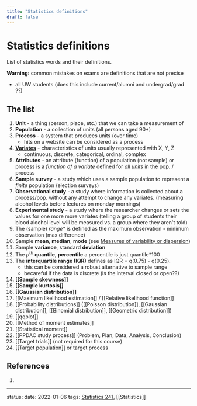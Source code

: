 ```yaml
---
title: "Statistics definitions"
draft: false
---
```

# Statistics definitions
List of statistics words and their definitions.

**Warning:** common mistakes on exams are definitions that are not precise
- all UW students (does this include current/alumni and undergrad/grad ??)

## The list
1. **Unit** - a thing (person, place, etc.) that we can take a measurement of
2. **Population** - a collection of units (all persons aged 90+)
3. **Process** - a system that produces units (over time)
	- hits on a website can be considered as a process
4. **[Variates](Variates.md)** - characteristics of units usually represented with X, Y, Z
	- continuous, discrete, categorical, ordinal, complex
5. **Attributes** - an attribute (function) of a population (not sample) or process is a *function of a variate* defined for *all units* in the pop. / process
6. **Sample survey** - a study which uses a sample population to represent a *finite* population (election surveys)
7. **Observational study** - a study where information is collected about a process/pop. without any attempt to change any variates. (measuring alcohol levels before lectures on monday mornings)
8. **Experimental study** - a study where the researcher changes or sets the values for one more more variates (telling a group of students their blood alochol level will be measured vs. a group where they aren't told)
9. The (sample) *range** is defined as the maximum observation - minimum observation (max difference)
10. Sample **mean**, **median**, **mode** (see [Measures of variability or dispersion](Measures%20of%20variability%20or%20dispersion.md))
10. Sample **variance**, standard **deviation**
11. The $p^{th}$ **quantile**, **percentile** a percentile is just quantile\*100
12. The **interquartile range (IQR)** defines as IQR = q(0.75) - q(0.25). 
	- this can be considered a robust alternative to sample range
	- becareful if the data is discrete (is the interval closed or open??)
13. **[[Sample skewness]]**
14. **[[Sample kurtosis]]**
15. **[[Gaussian distribution]]**
16. [[Maximum likelihood estimation]] / [[Relative likelihood function]]
17. [[Probability distributions]] ([[Poisson distribution]], [[Gaussian distribution]], [[Binomial distribution]], [[Geometric distribution]])
18. [[qqplot]]
19. [[Method of moment estimates]]
20. [[Statistical moment]]
21. [[PPDAC study process]] (Problem, Plan, Data, Analysis, Conclusion)
22. [[Target trials]] (not required for this course)
23. [[Target population]] or target process


## References
1. 

---
status:
date: 2022-01-06
tags: [Statistics 241](Statistics%20241.md), [[Statistics]]